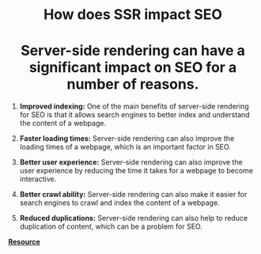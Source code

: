 <h1 align="center">How does SSR impact SEO</h1>

<h1 align="center">Server-side rendering can have a significant impact on SEO for a number of reasons.</h1>

1. **Improved indexing:** One of the main benefits of server-side rendering for SEO is that it allows search engines to better index and understand the content of a webpage.

2. **Faster loading times:** Server-side rendering can also improve the loading times of a webpage, which is an important factor in SEO.

3. **Better user experience:** Server-side rendering can also improve the user experience by reducing the time it takes for a webpage to become interactive.

4. **Better crawl ability:** Server-side rendering can also make it easier for search engines to crawl and index the content of a webpage.

5. **Reduced duplications:** Server-side rendering can also help to reduce duplication of content, which can be a problem for SEO.

**[Resource](https://marketbrew.ai/server-side-rendering-and-seo-the-ultimate-guide#what-is)**
